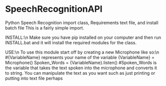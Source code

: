 # SpeechRecognitionAPI
Python Speech Recognition import class, Requirements text file, and install batch file
This is a fairly simple import.

INSTALL:\n
Make sure you have pip installed on your computer and then run INSTALL.bat and it will install the required modules for the class.

USE:\n
To use this module start off by creating a new Microphone like so:\n
    #{VariableName} represents your name of the variable
    {VariableName} = Microphone()
    Spoken_Words = {VariableName}.listen()
    #Spoken_Words is the variable that takes the text spoken into the microphone and converts it to string. You can manipulate the text as you want such as just printing or putting into text file perhaps
